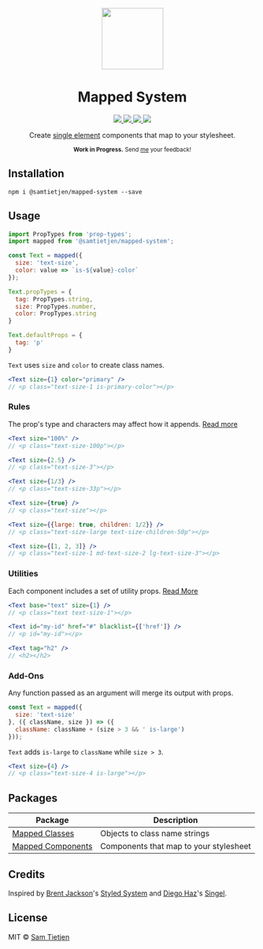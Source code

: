 <p align="center">
  <img src="https://samtietjen.com/static/images/mapped-system.svg" width="125px" />
</p>

<h1 align="center">Mapped System</h1>

<p align="center">
  <a href="https://www.npmjs.com/package/@samtietjen/mapped-system">
    <img src="https://img.shields.io/badge/npm-v0.2.1-black.svg?style=flat-square">
  </a>
  <a href="https://nodejs.org/api/documentation.html#documentation_stability_index">
    <img src="https://img.shields.io/badge/stability-experimental-black.svg?style=flat-square">
  </a>
  <a href="https://reactjs.org/">
    <img src="https://img.shields.io/badge/library-React-black.svg?style=flat-square">
  </a>
  <a href="https://opensource.org/licenses/MIT">
    <img src="https://img.shields.io/badge/license-MIT-black.svg?style=flat-square">
  </a>
</p>

<p align="center">
Create <a href="https://medium.freecodecamp.org/introducing-the-single-element-pattern-dfbd2c295c5d">single element</a> components that map to your stylesheet.</strong>
</p>

<p align="center">
<sub><strong>Work in Progress.</strong> Send <a href="https://github.com/samtietjen">me</a> your feedback!</sub>
</p>

## Installation
```shell
npm i @samtietjen/mapped-system --save
```

## Usage
```jsx
import PropTypes from 'prop-types';
import mapped from '@samtietjen/mapped-system';

const Text = mapped({
  size: 'text-size',
  color: value => `is-${value}-color`
});

Text.propTypes = {
  tag: PropTypes.string,
  size: PropTypes.number,
  color: PropTypes.string
}

Text.defaultProps = {
  tag: 'p'
}
```

`Text` uses `size` and `color` to create class names.

```jsx
<Text size={1} color="primary" />
// <p class="text-size-1 is-primary-color"></p>
```

### Rules
The prop's type and characters may affect how it appends. [Read more](docs/rules.md)

```jsx
<Text size="100%" />
// <p class="text-size-100p"></p> 

<Text size={2.5} />
// <p class="text-size-3"></p>

<Text size={1/3} />
// <p class="text-size-33p"></p> 

<Text size={true} />
// <p class="text-size"></p>

<Text size={{large: true, children: 1/2}} />
// <p class="text-size-large text-size-children-50p"></p>

<Text size={[1, 2, 3]} />
// <p class="text-size-1 md-text-size-2 lg-text-size-3"></p>
```

### Utilities
Each component includes a set of utility props. [Read More](https://github.com/samtietjen/mapped-system/tree/master/packages/mapped-components#utilities)

```jsx
<Text base="text" size={1} /> 
// <p class="text text-size-1"></p>

<Text id="my-id" href="#" blacklist={['href']} /> 
// <p id="my-id"></p>

<Text tag="h2" /> 
// <h2></h2>
```

### Add-Ons
Any function passed as an argument will merge its output with props.

```js
const Text = mapped({
  size: 'text-size'
}, ({ className, size }) => ({
  className: className + (size > 3 && ' is-large')
}));
```

`Text` adds `is-large` to `className` while `size > 3`.

```jsx
<Text size={4} />
// <p class="text-size-4 is-large"></p>
```

## Packages
| Package | Description |
| ------- | ----------- |
| [Mapped Classes](https://github.com/samtietjen/mapped-system/tree/master/packages/mapped-classes) | Objects to class name strings |
| [Mapped Components](https://github.com/samtietjen/mapped-system/tree/master/packages/mapped-components) | Components that map to your stylesheet |

## Credits
Inspired by [Brent Jackson](http://jxnblk.com/)'s [Styled System](https://github.com/jxnblk/styled-system) and [Diego Haz](https://twitter.com/diegohaz)'s [Singel](https://github.com/diegohaz/singel).

## License
MIT © [Sam Tietjen](https://samtietjen.com)